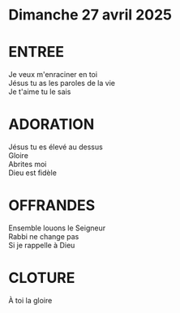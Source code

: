 # Dimanche 27 avril 2025

# ENTREE
Je veux m'enraciner en toi  
Jésus tu as les paroles de la vie  
Je t'aime tu le sais  

# ADORATION
Jésus tu es élevé au dessus  
Gloire  
Abrites moi  
Dieu est fidèle  

# OFFRANDES
Ensemble louons le Seigneur   
Rabbi ne change pas  
Si je rappelle à Dieu  

# CLOTURE
À toi la gloire  
